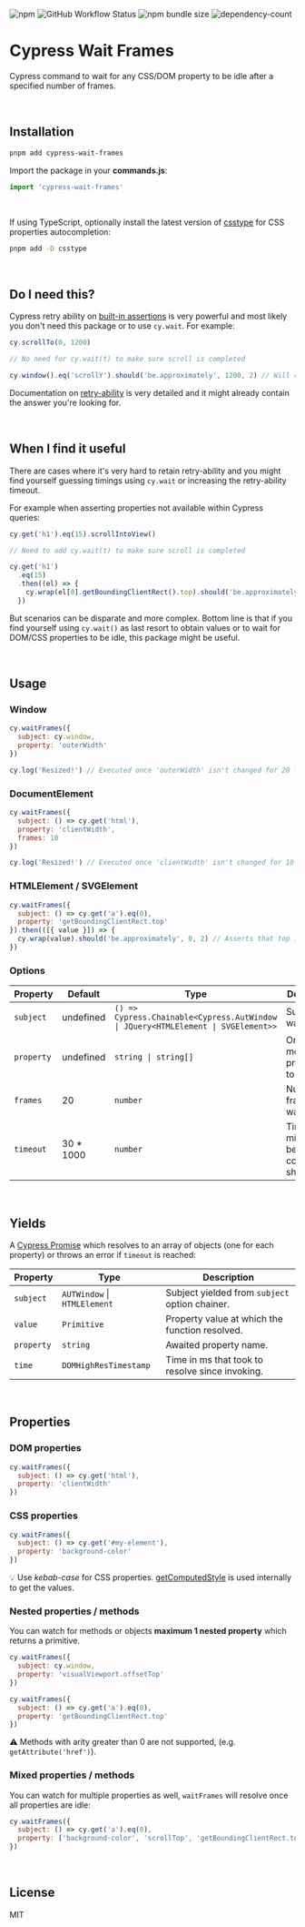 ![npm](https://img.shields.io/npm/v/cypress-wait-frames?color=46c119) ![GitHub Workflow Status](https://img.shields.io/github/actions/workflow/status/smastrom/cypress-wait-frames/tests.yml?branch=main&label=tests) ![npm bundle size](https://img.shields.io/bundlephobia/minzip/cypress-wait-frames?color=success)
![dependency-count](https://img.shields.io/badge/dependency%20count-0-success)

# Cypress Wait Frames

Cypress command to wait for any CSS/DOM property to be idle after a specified number of frames.

<br />

## Installation

```bash
pnpm add cypress-wait-frames
```

Import the package in your **commands.js**:

```js
import 'cypress-wait-frames'
```

<br />

If using TypeScript, optionally install the latest version of [csstype](https://www.npmjs.com/package/csstype) for CSS properties autocompletion:

```bash
pnpm add -D csstype
```

<br />

## Do I need this?

Cypress retry ability on [built-in assertions](https://docs.cypress.io/guides/core-concepts/retry-ability#Built-in-assertions) is very powerful and most likely you don't need this package or to use `cy.wait`. For example:

```js
cy.scrollTo(0, 1200)

// No need for cy.wait(t) to make sure scroll is completed

cy.window().eq('scrollY').should('be.approximately', 1200, 2) // Will retry until it passes
```

Documentation on [retry-ability](https://docs.cypress.io/guides/core-concepts/retry-ability) is very detailed and it might already contain the answer you're looking for.

<br />

## When I find it useful

There are cases where it's very hard to retain retry-ability and you might find yourself guessing timings using `cy.wait` or increasing the retry-ability timeout.

For example when asserting properties not available within Cypress queries:

```js
cy.get('h1').eq(15).scrollIntoView()

// Need to add cy.wait(t) to make sure scroll is completed

cy.get('h1')
  .eq(15)
  .then((el) => {
    cy.wrap(el[0].getBoundingClientRect().top).should('be.approximately', 0, 2)
  })
```

But scenarios can be disparate and more complex. Bottom line is that if you find yourself using `cy.wait()` as last resort to obtain values or to wait for DOM/CSS properties to be idle, this package might be useful.

<br />

## Usage

### Window

```js
cy.waitFrames({
  subject: cy.window,
  property: 'outerWidth'
})

cy.log('Resized!') // Executed once 'outerWidth' isn't changed for 20 frames (default).
```

### DocumentElement

```js
cy.waitFrames({
  subject: () => cy.get('html'),
  property: 'clientWidth',
  frames: 10
})

cy.log('Resized!') // Executed once 'clientWidth' isn't changed for 10 frames.
```

### HTMLElement / SVGElement

```js
cy.waitFrames({
  subject: () => cy.get('a').eq(0),
  property: 'getBoundingClientRect.top'
}).then(([{ value }]) => {
  cy.wrap(value).should('be.approximately', 0, 2) // Asserts that top is 0 after 20 frames (default).
})
```

### Options

| Property   | Default    | Type                                                                              | Description                                             | Required           |
| ---------- | ---------- | --------------------------------------------------------------------------------- | ------------------------------------------------------- | ------------------ |
| `subject`  | undefined  | `() => Cypress.Chainable<Cypress.AutWindow \| JQuery<HTMLElement \| SVGElement>>` | Subject to watch.                                       | :white_check_mark: |
| `property` | undefined  | `string \| string[]`                                                              | One or more properties to watch.                        | :white_check_mark: |
| `frames`   | 20         | `number`                                                                          | Number of frames to wait.                               | :x:                |
| `timeout`  | 30 \* 1000 | `number`                                                                          | Timeout in milliseconds before the command should fail. | :x:                |

<br />

## Yields

A [Cypress Promise](https://docs.cypress.io/api/utilities/promise) which resolves to an array of objects (one for each property) or throws an error if `timeout` is reached:

| Property   | Type                         | Description                                     |
| ---------- | ---------------------------- | ----------------------------------------------- |
| `subject`  | `AUTWindow` \| `HTMLElement` | Subject yielded from `subject` option chainer.  |
| `value`    | `Primitive`                  | Property value at which the function resolved.  |
| `property` | `string`                     | Awaited property name.                          |
| `time`     | `DOMHighResTimestamp`        | Time in ms that took to resolve since invoking. |

<br />

## Properties

### DOM properties

```js
cy.waitFrames({
  subject: () => cy.get('html'),
  property: 'clientWidth'
})
```

### CSS properties

```js
cy.waitFrames({
  subject: () => cy.get('#my-element'),
  property: 'background-color'
})
```

:bulb: Use _kebab-case_ for CSS properties. [getComputedStyle](https://developer.mozilla.org/en-US/docs/Web/API/Window/getComputedStyle) is used internally to get the values.

### Nested properties / methods

You can watch for methods or objects **maximum 1 nested property** which returns a primitive.

```js
cy.waitFrames({
  subject: cy.window,
  property: 'visualViewport.offsetTop'
})
```

```js
cy.waitFrames({
  subject: () => cy.get('a').eq(0),
  property: 'getBoundingClientRect.top'
})
```

:warning: Methods with arity greater than 0 are not supported, (e.g. `getAttribute('href')`).

### Mixed properties / methods

You can watch for multiple properties as well, `waitFrames` will resolve once all properties are idle:

```js
cy.waitFrames({
  subject: () => cy.get('a').eq(0),
  property: ['background-color', 'scrollTop', 'getBoundingClientRect.top']
})
```

<br />

## License

MIT
